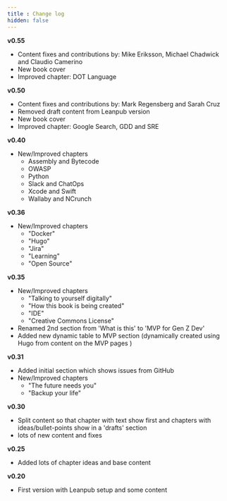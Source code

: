 ```yaml
---
title : Change log
hidden: false
---
```


**v0.55**
 - Content fixes and contributions by: Mike Eriksson, Michael Chadwick and Claudio Camerino
 - New book cover 
 - Improved chapter: DOT Language

**v0.50**
- Content fixes and contributions by: Mark Regensberg and Sarah Cruz
- Removed draft content from Leanpub version
- New book cover 
- Improved chapter: Google Search, GDD and SRE   

**v0.40**

- New/Improved chapters    
    - Assembly and Bytecode
    - OWASP
    - Python
    - Slack and ChatOps
    - Xcode and Swift
    - Wallaby and NCrunch

**v0.36**

 - New/Improved chapters    
    - "Docker"
    - "Hugo"
    - "Jira"
    - "Learning"
    - "Open Source"

**v0.35**

 - New/Improved chapters    
    - "Talking to yourself digitally"        
    - "How this book is being created"
    - "IDE"
    - "Creative Commons License"
 - Renamed 2nd section from 'What is this' to 'MVP for Gen Z Dev'  
 - Added new dynamic table to MVP section (dynamically created using Hugo from content on the MVP pages )

**v0.31**

 - Added initial section which shows issues from GitHub
 - New/Improved chapters
    - "The future needs you"
    - "Backup your life"

**v0.30**

 - Split content so that chapter with text show first and chapters with ideas/bullet-points show in a 'drafts' section
 - lots of new content and fixes

**v0.25**

 - Added lots of chapter ideas and base content

**v0.20**
 - First version with Leanpub setup and some content
